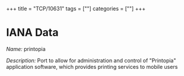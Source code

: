 +++
title = "TCP/10631"
tags = [""]
categories = [""]
+++

# IANA Data

_Name:_ printopia

_Description:_ Port to allow for administration and control of "Printopia" application software,
      which provides printing services to mobile users

